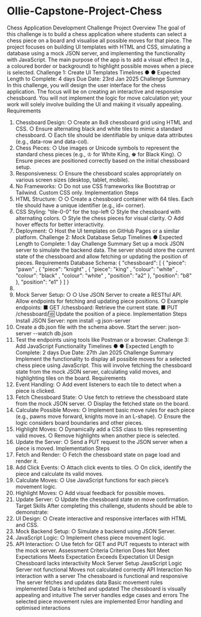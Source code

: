 # Ollie-Capstone-Project-Chess
Chess Application Development Challenge
Project Overview The goal of this challenge is to build a chess application where students can
select a chess piece on a board and visualise all possible moves for that piece. The project
focuses on building UI templates with HTML and CSS, simulating a database using a mock
JSON server, and implementing the functionality with JavaScript. The main purpose of the app
is to add a visual effect (e.g., a coloured border or background) to highlight possible moves
when a piece is selected.
Challenge 1: Create UI Templates
Timelines
●
●
Expected Length to Complete: 4 days
Due Date: 23rd Jan 2025
Challenge Summary
In this challenge, you will design the user interface for the chess application. The focus will be
on creating an interactive and responsive chessboard. You will not implement the logic for move
calculation yet; your work will solely involve building the UI and making it visually appealing.
Requirements
1. Chessboard Design:
○
Create an 8x8 chessboard grid using HTML and CSS.
○
Ensure alternating black and white tiles to mimic a standard chessboard.
○
Each tile should be identifiable by unique data attributes (e.g., data-row and
data-col).
2. Chess Pieces:
○
Use images or Unicode symbols to represent the standard chess pieces (e.g., ♔
for White King, ♚ for Black King).
○
Ensure pieces are positioned correctly based on the initial chessboard setup.
3. Responsiveness:
○
Ensure the chessboard scales appropriately on various screen sizes (desktop,
tablet, mobile).
4. No Frameworks:
○
Do not use CSS frameworks like Bootstrap or Tailwind. Custom CSS only.
Implementation Steps
1. HTML Structure:
○
○
Create a chessboard container with 64 tiles.
Each tile should have a unique identifier (e.g., id=
corner).
2. CSS Styling:
"tile-0-0" for the top-left
○
Style the chessboard with alternating colors.
○
Style the chess pieces for visual clarity.
○
Add hover effects for better interactivity.
3. Deployment:
○
Host the UI templates on GitHub Pages or a similar platform.
Challenge 2: Mock Database Setup
Timelines
●
Expected Length to Complete: 1 day
Challenge Summary
Set up a mock JSON server to simulate the backend data. The server should store the current
state of the chessboard and allow fetching or updating the position of pieces.
Requirements
Database Schema:
{
"chessboard": [
{ "piece": "pawn"
,
{ "piece": "knight"
,
{ "piece": "king"
,
"colour": "white"
,
"colour": "black"
,
"colour": "white"
,
"position": "a2" },
"position": "b8" },
"position": "e1" }
]
}
1.
2. Mock Server Setup:
○
○
Use JSON Server to create a RESTful API.
Allow endpoints for fetching and updating piece positions.
○
Example endpoints:
■ GET /chessboard: Retrieve the current state.
■
PUT /chessboard/:id: Update the position of a piece.
Implementation Steps
Install JSON Server:
npm install -g json-server
1. Create a db.json file with the schema above.
Start the server:
json-server --watch db.json
2. Test the endpoints using tools like Postman or a browser.
Challenge 3: Add JavaScript Functionality
Timelines
●
●
Expected Length to Complete: 2 days
Due Date: 27th Jan 2025
Challenge Summary
Implement the functionality to display all possible moves for a selected chess piece using
JavaScript. This will involve fetching the chessboard state from the mock JSON server,
calculating valid moves, and highlighting tiles on the board.
Requirements
1. Event Handling:
○
Add event listeners to each tile to detect when a piece is clicked.
2. Fetch Chessboard State:
○
Use fetch to retrieve the chessboard state from the mock JSON server.
○
Display the fetched state on the board.
3. Calculate Possible Moves:
○
Implement basic move rules for each piece (e.g., pawns move forward, knights
move in an L-shape).
○
Ensure the logic considers board boundaries and other pieces.
4. Highlight Moves:
○
Dynamically add a CSS class to tiles representing valid moves.
○
Remove highlights when another piece is selected.
5. Update the Server:
○
Send a PUT request to the JSON server when a piece is moved.
Implementation Steps
1. Fetch and Render:
○
Fetch the chessboard state on page load and render it.
2. Add Click Events:
○
Attach click events to tiles.
○
On click, identify the piece and calculate its valid moves.
3. Calculate Moves:
○
Use JavaScript functions for each piece’s movement logic.
4. Highlight Moves:
○
Add visual feedback for possible moves.
5. Update Server:
○
Update the chessboard state on move confirmation.
Target Skills
After completing this challenge, students should be able to demonstrate:
1. UI Design:
○
Create interactive and responsive interfaces with HTML and CSS.
2. Mock Backend Setup:
○
Simulate a backend using JSON Server.
3. JavaScript Logic:
○
Implement chess piece movement logic.
4. API Interaction:
○
Use fetch for GET and PUT requests to interact with the mock server.
Assessment Criteria
Criterion Does Not Meet
Expectations
Meets Expectation Exceeds Expectation
UI Design Chessboard lacks
interactivity
Mock Server
Setup
JavaScript
Logic
Server not functional Moves not
calculated correctly
API
Interaction
No interaction with a
server
The chessboard is
functional and
responsive
The server fetches and
updates data
Basic movement rules
implemented
Data is fetched and
updated
The chessboard is visually
appealing and intuitive
The server handles edge
cases and errors
The selected piece
movement rules are
implemented
Error handling and
optimised interactions